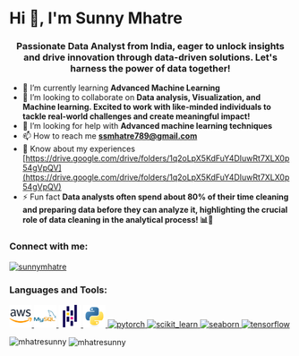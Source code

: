 <h1 align="left">Hi 👋, I'm Sunny Mhatre</h1>
<h3 align="center">Passionate Data Analyst from India, eager to unlock insights and drive innovation through data-driven solutions. Let's harness the power of data together!</h3>

- 🌱 I’m currently learning **Advanced Machine Learning**
- 👯 I’m looking to collaborate on **Data analysis, Visualization, and Machine learning. Excited to work with like-minded individuals to tackle real-world challenges and create meaningful impact!**
- 👀 I’m looking for help with **Advanced machine learning techniques**
- 📫 How to reach me **ssmhatre789@gmail.com**
- 📄 Know about my experiences [https://drive.google.com/drive/folders/1q2oLpX5KdFuY4DIuwRt7XLX0p54gVpQV](https://drive.google.com/drive/folders/1q2oLpX5KdFuY4DIuwRt7XLX0p54gVpQV)
- ⚡ Fun fact **Data analysts often spend about 80% of their time cleaning and preparing data before they can analyze it, highlighting the crucial role of data cleaning in the analytical process! 📊🧹**

<h3 align="left">Connect with me:</h3>
<p align="left">
<a href="https://linkedin.com/in/sunnymhatre" target="blank"><img align="center" src="https://raw.githubusercontent.com/rahuldkjain/github-profile-readme-generator/master/src/images/icons/Social/linked-in-alt.svg" alt="sunnymhatre" height="30" width="40" /></a>
</p>

<h3 align="left">Languages and Tools:</h3>
<p align="left"> <a href="https://aws.amazon.com" target="_blank" rel="noreferrer"> <img src="https://raw.githubusercontent.com/devicons/devicon/master/icons/amazonwebservices/amazonwebservices-original-wordmark.svg" alt="aws" width="40" height="40"/> </a> <a href="https://www.mysql.com/" target="_blank" rel="noreferrer"> <img src="https://raw.githubusercontent.com/devicons/devicon/master/icons/mysql/mysql-original-wordmark.svg" alt="mysql" width="40" height="40"/> </a> <a href="https://pandas.pydata.org/" target="_blank" rel="noreferrer"> <img src="https://raw.githubusercontent.com/devicons/devicon/2ae2a900d2f041da66e950e4d48052658d850630/icons/pandas/pandas-original.svg" alt="pandas" width="40" height="40"/> </a> <a href="https://www.python.org" target="_blank" rel="noreferrer"> <img src="https://raw.githubusercontent.com/devicons/devicon/master/icons/python/python-original.svg" alt="python" width="40" height="40"/> </a> <a href="https://pytorch.org/" target="_blank" rel="noreferrer"> <img src="https://www.vectorlogo.zone/logos/pytorch/pytorch-icon.svg" alt="pytorch" width="40" height="40"/> </a> <a href="https://scikit-learn.org/" target="_blank" rel="noreferrer"> <img src="https://upload.wikimedia.org/wikipedia/commons/0/05/Scikit_learn_logo_small.svg" alt="scikit_learn" width="40" height="40"/> </a> <a href="https://seaborn.pydata.org/" target="_blank" rel="noreferrer"> <img src="https://seaborn.pydata.org/_images/logo-mark-lightbg.svg" alt="seaborn" width="40" height="40"/> </a> <a href="https://www.tensorflow.org" target="_blank" rel="noreferrer"> <img src="https://www.vectorlogo.zone/logos/tensorflow/tensorflow-icon.svg" alt="tensorflow" width="40" height="40"/> </a> </p>

<p><img align="left" src="https://github-readme-stats.vercel.app/api/top-langs?username=mhatresunny&show_icons=true&locale=en&layout=compact" alt="mhatresunny" /></p>

<p>&nbsp;<img align="center" src="https://github-readme-stats.vercel.app/api?username=mhatresunny&show_icons=true&locale=en" alt="mhatresunny" /></p>

